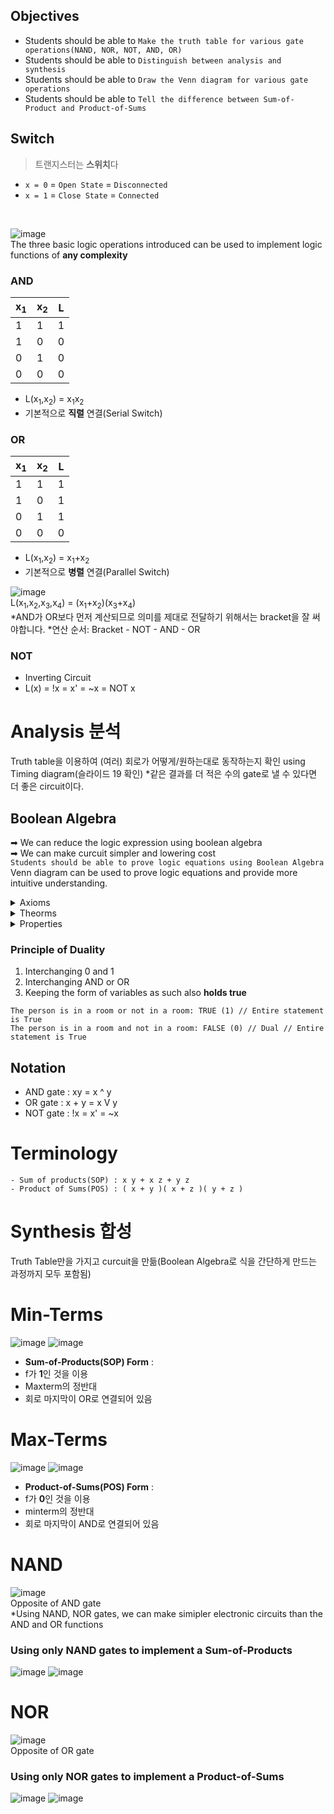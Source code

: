 ## Objectives
- Students should be able to `Make the truth table for various gate operations(NAND, NOR, NOT, AND, OR)`
- Students should be able to `Distinguish between analysis and synthesis`
- Students should be able to `Draw the Venn diagram for various gate operations`
- Students should be able to `Tell the difference between Sum-of-Product and Product-of-Sums`

## Switch
> 트랜지스터는 **스위치**다
- `x = 0` = `Open State` = `Disconnected`
- `x = 1` = `Close State` = `Connected` 
<br/>

![image](https://user-images.githubusercontent.com/56028436/112152351-8d770c00-8c25-11eb-991c-e292abceac6d.png)
<br/>The three basic logic operations introduced can be used to implement logic functions of **any complexity**

### AND
|x<sub>1</sub>|x<sub>2</sub>|L|
|---|---|---|
|1|1|1|
|1|0|0|
|0|1|0|
|0|0|0|
- L(x<sub>1</sub>,x<sub>2</sub>) = x<sub>1</sub>x<sub>2</sub>
- 기본적으로 **직렬** 연결(Serial Switch)

### OR
|x<sub>1</sub>|x<sub>2</sub>|L|
|---|---|---|
|1|1|1|
|1|0|1|
|0|1|1|
|0|0|0|
- L(x<sub>1</sub>,x<sub>2</sub>) = x<sub>1</sub>+x<sub>2</sub>
- 기본적으로 **병렬** 연결(Parallel Switch)

![image](https://user-images.githubusercontent.com/56028436/112151517-a6cb8880-8c24-11eb-8de1-48e2736c3032.png)<br/>
L(x<sub>1</sub>,x<sub>2</sub>,x<sub>3</sub>,x<sub>4</sub>) = (x<sub>1</sub>+x<sub>2</sub>)(x<sub>3</sub>+x<sub>4</sub>)<br/>
*AND가 OR보다 먼저 계산되므로 의미를 제대로 전달하기 위해서는 bracket을 잘 써야합니다.
*연산 순서: Bracket - NOT - AND - OR

### NOT
- Inverting Circuit
- L(x) = !x = x' = ~x = NOT x

# Analysis 분석
Truth table을 이용하여 (여러) 회로가 어떻게/원하는대로 동작하는지 확인 using Timing diagram(슬라이드 19 확인)
*같은 결과를 더 적은 수의 gate로 낼 수 있다면 더 좋은 circuit이다.

## Boolean Algebra
➡ We can reduce the logic expression using boolean algebra
<br/>➡ We can make curcuit simpler and lowering cost
<br/>`Students should be able to prove logic equations using Boolean Algebra`
<br/>Venn diagram can be used to prove logic equations and provide more intuitive understanding. 

<details>
<summary>Axioms</summary>
  *보통 수식이 아닌 **and와 or**의 관점에서 생각하자
<div markdown="1">       
1a: 0 0 = 0 <br/>
1b: 1 + 1 = 1 <br/>
2a: 1 1 = 1 <br/>
2b: 0 + 0 = 0 <br/>
3a: 0 1 = 1 0 = 0 <br/>
3b: 1 + 0 = 0 + 1 = 1 <br/>
4a: if x = 0, then !x = 1 <br/>
4b: if x = 1, then !x = 0 <br/>
</div>
</details>

<details>
<summary>Theorms</summary>
  *보통 수식이 아닌 **and와 or**의 관점에서 생각하자
<div markdown="1">       
5a: x 0 = 0 <br/>
5b: x + 1 = 1 <br/>
6a: x 1 = x <br/>
6b: x + 0  = x <br/>
7a: x x = x <br/>
7b: x + x = x <br/>
8a: x !x = 0 <br/>
8b: x + !x = 1 <br/>
9 : !x' = x <br/>
</div>
</details>

<details>
<summary>Properties</summary>
  *보통 수식이 아닌 **and와 or**의 관점에서 생각하자
<div markdown="1">       
10a: x y = y x <br/>
10b: x + y = y + x <br/>
11a: x ( y z ) = ( x y ) z <br/>
11b: x + ( y + z ) = ( x + y ) + z <br/>
** 12a: x ( y + z ) = x y + x z <br/>
** 12b: x + ( y z ) = ( x + y )( x + z ) <br/>
** 13a: x + x y = x <br/>
** 13b: x ( y + x ) = x <br/>
14a: x y + x !y = x <br/>
14b: ( x + y )( x + !y ) = x <br/>
15a: !( x y ) = !x + !y <br/>
15b: !( x + y ) = !x !y <br/>
16a: x + !x y = x + y <br/>
16b: x ( !x + y ) = x y <br/>
17a: x y + y z + !x z = x y + !x z <br/>
17b: ( x + y )( y + z )( !x + z ) = ( x + y )( !x + z ) <br/>
</div>
</details>

### Principle of Duality
1. Interchanging 0 and 1
2. Interchanging AND or OR
3. Keeping the form of variables as such also **holds true**
```
The person is in a room or not in a room: TRUE (1) // Entire statement is True
The person is in a room and not in a room: FALSE (0) // Dual // Entire statement is True
```

## Notation
- AND gate : xy = x ^ y
- OR gate : x + y = x V y
- NOT gate : !x = x' = ~x

# Terminology
```
- Sum of products(SOP) : x y + x z + y z
- Product of Sums(POS) : ( x + y )( x + z )( y + z )
```

# Synthesis 합성
Truth Table만을 가지고 curcuit을 만듦(Boolean Algebra로 식을 간단하게 만드는 과정까지 모두 포함됨)

 # Min-Terms
 ![image](https://user-images.githubusercontent.com/56028436/112159855-ed24e580-8c2c-11eb-8ce7-7368e5980bb6.png)
 ![image](https://user-images.githubusercontent.com/56028436/112159589-afc05800-8c2c-11eb-8c6a-47ba8a7d2d0e.png)
- **Sum-of-Products(SOP) Form** : 
- f가 **1**인 것을 이용
- Maxterm의 정반대
- 회로 마지막이 OR로 연결되어 있음

# Max-Terms
![image](https://user-images.githubusercontent.com/56028436/112159804-e1d1ba00-8c2c-11eb-8b0b-9dbb59c21a19.png)
![image](https://user-images.githubusercontent.com/56028436/112159673-c23a9180-8c2c-11eb-9d72-182a24390e38.png)
- **Product-of-Sums(POS) Form** : 
- f가 **0**인 것을 이용
- minterm의 정반대
- 회로 마지막이 AND로 연결되어 있음

# NAND
![image](https://user-images.githubusercontent.com/56028436/112160328-658ba680-8c2d-11eb-87f3-f2909fcafd0a.png)
<br/>Opposite of AND gate
<br/>*Using NAND, NOR gates, we can make simipler electronic circuits than the AND and OR functions

### Using only NAND gates to implement a Sum-of-Products
![image](https://user-images.githubusercontent.com/56028436/112160580-a683bb00-8c2d-11eb-83fe-0779caefde39.png)
![image](https://user-images.githubusercontent.com/56028436/112160740-cfa44b80-8c2d-11eb-970b-91345afd81cb.png)

# NOR
![image](https://user-images.githubusercontent.com/56028436/112160398-76d4b300-8c2d-11eb-9aff-7e3719476f6e.png)
<br/>Opposite of OR gate

### Using only NOR gates to implement a Product-of-Sums
![image](https://user-images.githubusercontent.com/56028436/112160689-c1eec600-8c2d-11eb-904d-c8849cbde2a7.png)
![image](https://user-images.githubusercontent.com/56028436/112160770-d8951d00-8c2d-11eb-8fab-6e69a0a696bf.png)
